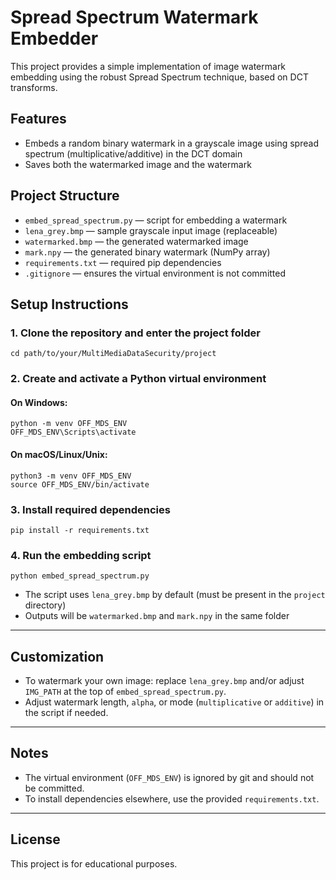 # Spread Spectrum Watermark Embedder

This project provides a simple implementation of image watermark embedding using the robust Spread Spectrum technique, based on DCT transforms.

## Features
- Embeds a random binary watermark in a grayscale image using spread spectrum (multiplicative/additive) in the DCT domain
- Saves both the watermarked image and the watermark

## Project Structure
- `embed_spread_spectrum.py`  — script for embedding a watermark
- `lena_grey.bmp`             — sample grayscale input image (replaceable)
- `watermarked.bmp`           — the generated watermarked image
- `mark.npy`                  — the generated binary watermark (NumPy array)
- `requirements.txt`          — required pip dependencies
- `.gitignore`                — ensures the virtual environment is not committed

## Setup Instructions

### 1. Clone the repository and enter the project folder
```
cd path/to/your/MultiMediaDataSecurity/project
```

### 2. Create and activate a Python virtual environment

#### On Windows:
```
python -m venv OFF_MDS_ENV
OFF_MDS_ENV\Scripts\activate
```

#### On macOS/Linux/Unix:
```
python3 -m venv OFF_MDS_ENV
source OFF_MDS_ENV/bin/activate
```

### 3. Install required dependencies
```
pip install -r requirements.txt
```

### 4. Run the embedding script
```
python embed_spread_spectrum.py
```

- The script uses `lena_grey.bmp` by default (must be present in the `project` directory)
- Outputs will be `watermarked.bmp` and `mark.npy` in the same folder

---

## Customization
- To watermark your own image: replace `lena_grey.bmp` and/or adjust `IMG_PATH` at the top of `embed_spread_spectrum.py`.
- Adjust watermark length, `alpha`, or mode (`multiplicative` or `additive`) in the script if needed.

---

## Notes
- The virtual environment (`OFF_MDS_ENV`) is ignored by git and should not be committed.
- To install dependencies elsewhere, use the provided `requirements.txt`.

---

## License
This project is for educational purposes.

